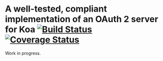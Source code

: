 # A well-tested, compliant implementation of an OAuth 2 server for Koa [![Build Status](https://travis-ci.org/forabi/koa-oauth2-server.svg?branch=master)](https://travis-ci.org/forabi/koa-oauth2-server) [![Coverage Status](https://coveralls.io/repos/forabi/koa-oauth2-server/badge.svg?branch=master&service=github)](https://coveralls.io/github/forabi/koa-oauth2-server?branch=master)

Work in progress.